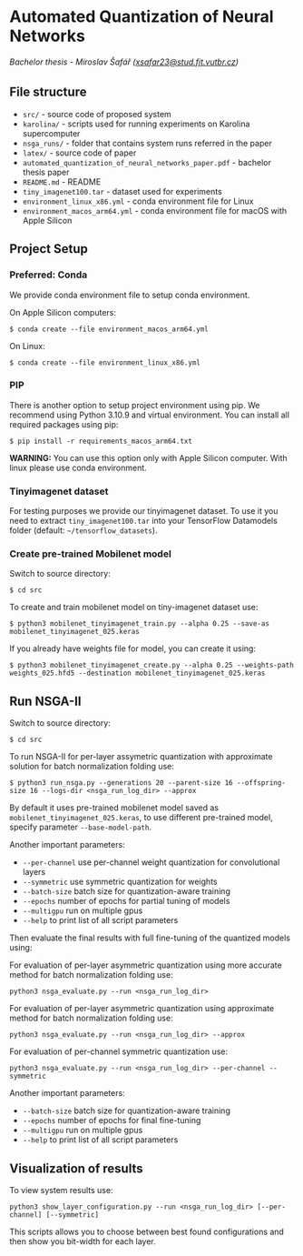 # Automated Quantization of Neural Networks

###### Bachelor thesis - Miroslav Šafář (xsafar23@stud.fit.vutbr.cz)

## File structure

- `src/` - source code of proposed system
- `karolina/` - scripts used for running experiments on Karolina supercomputer
- `nsga_runs/` - folder that contains system runs referred in the paper
- `latex/` - source code of paper
- `automated_quantization_of_neural_networks_paper.pdf` - bachelor thesis paper
- `README.md` - README
- `tiny_imagenet100.tar` - dataset used for experiments
- `environment_linux_x86.yml` - conda environment file for Linux
- `environment_macos_arm64.yml` - conda environment file for macOS with Apple Silicon

## Project Setup

### Preferred: Conda

We provide conda environment file to setup conda environment.

On Apple Silicon computers:

```shell
$ conda create --file environment_macos_arm64.yml
```

On Linux:

```shell
$ conda create --file environment_linux_x86.yml
```

### PIP

There is another option to setup project environment using pip.
We recommend using Python 3.10.9 and virtual environment. You can install all required packages using pip:

```shell
$ pip install -r requirements_macos_arm64.txt
```

**WARNING:** You can use this option only with Apple Silicon computer. With linux please use conda environment.

### Tinyimagenet dataset

For testing purposes we provide our tinyimagenet dataset. To use it you need to extract 
`tiny_imagenet100.tar` into your TensorFlow Datamodels folder (default: `~/tensorflow_datasets`).

### Create pre-trained Mobilenet model

Switch to source directory:

```shell
$ cd src
```

To create and train mobilenet model on tiny-imagenet dataset use:

```shell
$ python3 mobilenet_tinyimagenet_train.py --alpha 0.25 --save-as mobilenet_tinyimagenet_025.keras
```

If you already have weights file for model, you can create it using:

```shell
$ python3 mobilenet_tinyimagenet_create.py --alpha 0.25 --weights-path weights_025.hfd5 --destination mobilenet_tinyimagenet_025.keras
```

## Run NSGA-II

Switch to source directory:

```shell
$ cd src
```

To run NSGA-II for per-layer assymetric quantization with approximate solution for batch normalization folding use:

```shell
$ python3 run_nsga.py --generations 20 --parent-size 16 --offspring-size 16 --logs-dir <nsga_run_log_dir> --approx
```

By default it uses pre-trained mobilenet model saved as `mobilenet_tinyimagenet_025.keras`,
to use different pre-trained model, specify parameter `--base-model-path`.

Another important parameters:

- `--per-channel` use per-channel weight quantization for convolutional layers
- `--symmetric` use symmetric quantization for weights
- `--batch-size` batch size for quantization-aware training
- `--epochs` number of epochs for partial tuning of models
- `--multigpu` run on multiple gpus
- `--help` to print list of all script parameters

Then evaluate the final results with full fine-tuning of the quantized models using:

For evaluation of per-layer asymmetric quantization using more accurate method for batch normalization folding use:

```shell
python3 nsga_evaluate.py --run <nsga_run_log_dir>
```

For evaluation of per-layer asymmetric quantization using approximate method for batch normalization folding use:

```shell
python3 nsga_evaluate.py --run <nsga_run_log_dir> --approx
```

For evaluation of per-channel symmetric quantization use:

```shell
python3 nsga_evaluate.py --run <nsga_run_log_dir> --per-channel --symmetric
```

Another important parameters:

- `--batch-size` batch size for quantization-aware training
- `--epochs` number of epochs for final fine-tuning
- `--multigpu` run on multiple gpus
- `--help` to print list of all script parameters

## Visualization of results

To view system results use:
```shell
python3 show_layer_configuration.py --run <nsga_run_log_dir> [--per-channel] [--symmetric]
```
This scripts allows you to choose between best found configurations and then show you bit-width for each layer.

